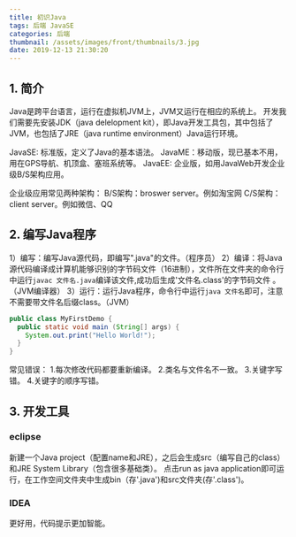 ```yaml
---
title: 初识Java
tags: 后端 JavaSE
categories: 后端
thumbnail: /assets/images/front/thumbnails/3.jpg
date: 2019-12-13 21:30:20
---
```



## 1. 简介
Java是跨平台语言，运行在虚拟机JVM上，JVM又运行在相应的系统上。
开发我们需要先安装JDK（java delelopment kit），即Java开发工具包，其中包括了JVM，也包括了JRE（java runtime environment）Java运行环境。

JavaSE: 标准版，定义了Java的基本语法。
JavaME：移动版，现已基本不用，用在GPS导航、机顶盒、塞班系统等。
JavaEE: 企业版，如用JavaWeb开发企业级B/S架构应用。

<!-- more --> 

企业级应用常见两种架构：
  B/S架构：broswer server。例如淘宝网
  C/S架构：client server。例如微信、QQ

## 2. 编写Java程序
1）编写：编写Java源代码，即编写".java"的文件。（程序员）
2）编译：将Java源代码编译成计算机能够识别的字节码文件（16进制），文件所在文件夹的命令行中运行`javac 文件名.java`编译该文件,成功后生成'文件名.class'的字节码文件 。（JVM编译器）
3）运行：运行Java程序，命令行中运行`java 文件名`即可，注意不需要带文件名后缀class。（JVM）



```java
public class MyFirstDemo {
  public static void main (String[] args) {
    System.out.print("Hello World!");
  }
}
```

常见错误：
1.每次修改代码都要重新编译。
2.类名与文件名不一致。
3.关键字写错。
4.关键字的顺序写错。

## 3. 开发工具
### eclipse
新建一个Java project（配置name和JRE），之后会生成src（编写自己的class）和JRE System Library（包含很多基础类）。
点击run as java application即可运行，在工作空间文件夹中生成bin（存'.java')和src文件夹(存'.class')。

### IDEA
更好用，代码提示更加智能。



